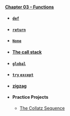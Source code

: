 #### [Chapter 03 – Functions](chapter03.pdf)
- #### [`def`](practice03_01.py)
- #### [`return`](practice03_02.py)
- #### [`None`](practice03_03.py)
- #### [The call stack](practice03_04.py)
- #### [`global`](practice03_05.py)
- #### [`try` `except`](practice03_06.py)
- #### [zigzag](practice03_07.py)
- #### Practice Projects
  - [The Collatz Sequence](exercise03_01.py)
